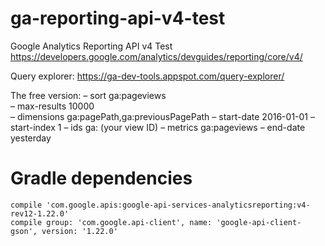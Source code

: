 # ga-reporting-api-v4-test
Google Analytics Reporting API v4 Test
https://developers.google.com/analytics/devguides/reporting/core/v4/

Query explorer:
https://ga-dev-tools.appspot.com/query-explorer/

The free version:
– sort ga:pageviews    
– max-results 10000  
– dimensions ga:pagePath,ga:previousPagePath
– start-date 2016-01-01
– start-index 1
– ids ga: (your view ID)
– metrics ga:pageviews
– end-date yesterday

# Gradle dependencies
	compile 'com.google.apis:google-api-services-analyticsreporting:v4-rev12-1.22.0'
	compile group: 'com.google.api-client', name: 'google-api-client-gson', version: '1.22.0'
